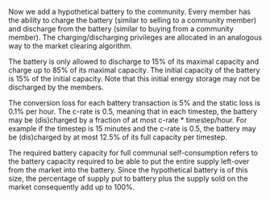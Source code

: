 Now we add a hypothetical battery to the community. Every member has the ability to charge the battery (similar to selling to a community member) and discharge from the battery (similar to buying from a community member). The charging/discharging privileges are allocated in an analogous way to the market clearing algorithm.

The battery is only allowed to discharge to 15% of its maximal capacity and charge up to 85% of its maximal capacity. The initial capacity of the battery is 15% of the initial capacity. Note that this initial energy storage may not be discharged by the members.

The conversion loss for each battery transaction is 5% and the static loss is 0.1% per hour. The c-rate is 0.5, meaning that in each timestep, the battery may be (dis)charged by a fraction of at most c-rate * timestep/hour. For example if the timestep is 15 minutes and the c-rate is 0.5, the battery may be (dis)charged by at most 12.5% of its full capacity per timestep.

The required battery capacity for full communal self-consumption refers to the battery capacity required to be able to put the entire supply left-over from the market into the battery. Since the hypothetical battery is of this size, the percentage of supply put to battery plus the supply sold on the market consequently add up to 100%.

